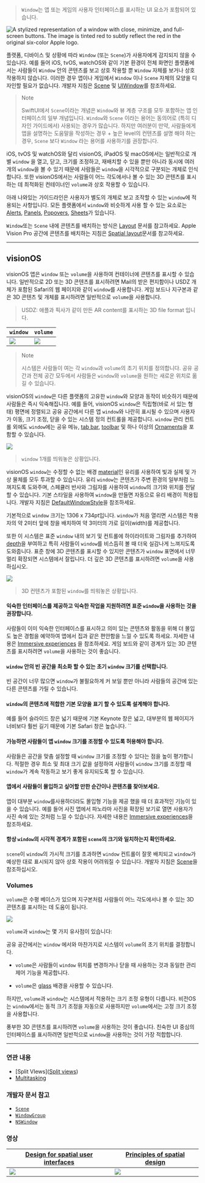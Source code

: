> `Window`는 앱 또는 게임의 사용자 인터페이스를 표시하는 UI 요소가 포함되어 있습니다.

  
![A stylized representation of a window with close, minimize, and full-screen buttons. The image is tinted red to subtly reflect the red in the original six-color Apple logo.](https://docs-assets.developer.apple.com/published/e678408ee6b4eb19f2cfed9a9e4cef47/components-window-intro@2x.png)

플랫폼, 디바이스 및 상황에 따라 `Window` (또는 `Scene`)가 사용자에게 감지되지 않을 수 있습니다. 예를 들어 iOS, tvOS, watchOS와 같이 기본 환경이 전체 화면인 플랫폼에서는 사람들이 `Window` 안의 콘텐츠를 보고 상호 작용할 뿐 `Window` 자체를 보거나 상호 작용하지 않습니다. 이러한 경우 앱이나 게임에서 `Window` 이나 `Scene` 자체의 모양을 디자인할 필요가 없습니다. 개발자 지침은 [Scene](https://developer.apple.com/documentation/SwiftUI/Scene) 및 [UIWindow](https://developer.apple.com/documentation/uikit/uiwindow)를 참조하세요.

> Note
> 
> SwiftUI에서 `Scene`이라는 개념은 `Window`와 뷰 계층 구조를 모두 포함하는 앱 인터페이스의 일부 개념입니다. `Window`와 `Scene` 이라는 용어는 동의어로 (특히 디자인 가이드에서) 사용되는 경우가 많습니다. 하지만 여러분이 만약, 사람들에게 앱을 설명하는 도움말을 작성하는 경우 + 높은 level의 컨텐츠를 설명 해야 하는 경우, `Scene` 보다 `Window` 라는 용어를 사용하기를 권장합니다.

iOS, tvOS 및 watchOS와 달리 visionOS, iPadOS 및 macOS에서는 일반적으로 개별 `window` 을 열고, 닫고, 크기를 조정하고, 재배치할 수 있을 뿐만 아니라 동시에 여러 개의 `window`을 볼 수 있기 때문에 사람들은 `window`을 시각적으로 구분되는 개체로 인식합니다. 또한 visionOS에서는 사람들이 어느 각도에서나 볼 수 있는 3D 콘텐츠를 표시하는 데 최적화된 컨테이너인 `volume`과 상호 작용할 수 있습니다.

아래 나와있는 가이드라인은 사용자가 별도의 개체로 보고 조작할 수 있는 `window`에 적용되는 사항입니다. 모든 플랫폼에서 `window`와 비슷하게 사용 할 수 있는 요소로는 [Alerts](https://developer.apple.com/design/human-interface-guidelines/alerts), [Panels](https://developer.apple.com/design/human-interface-guidelines/panels), [Popovers](https://developer.apple.com/design/human-interface-guidelines/popovers), [Sheets](https://developer.apple.com/design/human-interface-guidelines/sheets)가 있습니다.

`Window`또는 `Scene` 내에 콘텐츠를 배치하는 방식은 [Layout](https://developer.apple.com/design/human-interface-guidelines/layout) 문서를 참고하세요. Apple Vision Pro 공간에 콘텐츠를 배치하는 지침은 [Spatial layout](https://developer.apple.com/design/human-interface-guidelines/spatial-layout)문서를 참고하세요.

---

## visionOS
visionOS 앱은 `window` 또는 `volume`을 사용하여 컨테이너에 콘텐츠를 표시할 수 있습니다. 일반적으로 2D 또는 3D 콘텐츠를 표시하려면 Mail의 받은 편지함이나 USDZ 개체가 포함된 Safari의 웹 페이지와 같이 `window`를 사용합니다. 게임 보드나 지구본과 같은 3D 콘텐츠 및 개체를 표시하려면 일반적으로 `volume`을 사용합니다.

> USDZ: 애플과 픽사가 같이 만든 AR content를 표시하는 3D file format 입니다.

| `window` | `volume` |
| -------- | -------- |
| ![](https://i.imgur.com/R2qTH4o.png)|     ![](https://i.imgur.com/UqihxBc.png)

> Note
> 
> 시스템은 사람들이 여는 각 `window`과 `volume`의 초기 위치를 정의합니다. 공유 공간과 전체 공간 모두에서 사람들은 `window`와 `volume`을 원하는 새로운 위치로 옮길 수 있습니다.

visionOS의 `window`은 다른 플랫폼의 고유한 `window`와 모양과 동작이 비슷하기 때문에 사람들은 즉시 익숙해집니다. 예를 들어, visionOS `window`은 직립형(바로 서 있는 형태) 평면에 정렬되고 공유 공간에서 다른 앱 `window`와  나란히 표시될 수 있으며 사용자가 이동, 크기 조정, 닫을 수 있는 시스템 정의 컨트롤을 제공합니다. `window` 관리 컨트롤 외에도 `window`에는 공유 메뉴, [tab bar](https://developer.apple.com/design/human-interface-guidelines/tab-bars), [toolbar](https://developer.apple.com/design/human-interface-guidelines/toolbars) 및 하나 이상의 [Ornaments](https://developer.apple.com/design/human-interface-guidelines/ornaments)을 포함할 수 있습니다.


![](https://i.imgur.com/mULr0tq.jpg)

> `window` 1개를 띄워놓은 상황입니다.

visionOS `window`는 수정할 수 없는 배경 [material](https://developer.apple.com/design/human-interface-guidelines/materials)인 유리를 사용하여 빛과 실제 및 가상 물체를 모두 투과할 수 있습니다. 유리 `window`는 콘텐츠가 주변 환경의 일부처럼 느껴지도록 도와주며, 스페큘러 반사와 그림자를 사용하여 `window`의 크기와 위치를 전달할 수 있습니다. 기본 스타일을 사용하여 `window`을 만들면 자동으로 유리 배경이 적용됩니다. 개발자 지침은 [DefaultWindowStyle](https://developer.apple.com/documentation/SwiftUI/DefaultWindowStyle)을 참조하세요.

기본적으로 `window` 크기는 1306 x 734pt입니다. `window`가 처음 열리면 시스템은 착용자의 약 2미터 앞에 창을 배치하여 약 3미터의 가로 길이(width)를 제공합니다.

또한 이 시스템은 표준 `window` 내의 보기 및 컨트롤에 하이라이트와 그림자를 추가하여 [depth]([depth](https://developer.apple.com/design/human-interface-guidelines/spatial-layout#Depth))을 부여하고 특히 사람들이 `window`를 비스듬히 볼 때 더욱 실감나게 느껴지도록 도와줍니다. 표준 창에 3D 콘텐츠를 표시할 수 있지만 콘텐츠가 `window` 표면에서 너무 멀리 확장되면 시스템에서 잘립니다. 더 깊은 3D 콘텐츠를 표시하려면 `volume`을 사용하십시오.

![](https://i.imgur.com/tDKlGkp.png)

> 3D 컨텐츠가 포함된 `window`를 띄워놓은 상황입니다.

#### 익숙한 인터페이스를 제공하고 익숙한 작업을 지원하려면 표준 `window`을 사용하는 것을 권장합니다.

사람들이 이미 익숙한 인터페이스를 표시하고 의미 있는 콘텐츠와 활동을 위해 더 몰입도 높은 경험을 예약하여 앱에서 집과 같은 편안함을 느낄 수 있도록 하세요. 자세한 내용은 [Immersive experiences](https://developer.apple.com/design/human-interface-guidelines/immersive-experiences) 을 참조하세요. 게임 보드와 같이 경계가 있는 3D 콘텐츠를 표시하려면 `volume`을 사용하는 것이 좋습니다.

#### `window` 안의 빈 공간을 최소화 할 수 있는 초기 `window` 크기를 선택합니다.
빈 공간이 너무 많으면 `window`가 불필요하게 커 보일 뿐만 아니라 사람들의 공간에 있는 다른 콘텐츠를 가릴 수 있습니다.

#### `window`의 콘텐츠에 적합한 기본 모양을 표기 할 수 있도록 설계해야 합니다.
예를 들어 슬라이드 창은 넓기 때문에 기본 Keynote 창은 넓고, 대부분의 웹 페이지가 너비보다 훨씬 길기 때문에 기본 Safari 창은 높습니다.
``
#### 가능하면 사람들이 앱 `window` 크기를 조정할 수 있도록 허용해야 합니다.
사람들은 공간을 맞춤 설정할 때 `window` 크기를 조정할 수 있다는 점을 높이 평가합니다. 적절한 경우 최소 및 최대 크기 값을 설정하여 사람들이 `window` 크기를 조정할 때 `window`가 계속 작동하고 보기 좋게 유지되도록 할 수 있습니다.

#### 앱에서 사람들이 몰입하고 싶어할 만한 순간이나 콘텐츠를 찾아보세요. 
앱이 대부분 `window`를사용하더라도 몰입형 기능을 제공 했을 때 더 효과적인 기능이 있을 수 있습니다. 예를 들어 사진 앱에서 파노라마 사진을 확장된 보기로 열면 사용자가 사진 속에 있는 것처럼 느낄 수 있습니다. 자세한 내용은 [Immersive experiences](https://developer.apple.com/design/human-interface-guidelines/immersive-experiences)을 참조하세요.

#### 항상 `window`의 시각적 경계가 포함된 `scene`의 크기와 일치하는지 확인하세요. 
`scene`이 `window`의 가시적 크기를 초과하면 `window` 컨트롤이 잘못 배치되고 `window`가 예상한 대로 표시되지 않아 상호 작용이 어려워질 수 있습니다. 개발자 지침은 [Scene](https://developer.apple.com/documentation/SwiftUI/Scene)을 참조하십시오.


### Volumes
`volume`은 수평 베이스가 있으며 지구본처럼 사람들이 어느 각도에서나 볼 수 있는 3D 콘텐츠를 표시하는 데 도움이 됩니다.

![](https://i.imgur.com/hmvZ1yK.jpg)

`volume`과 `window`는 몇 가지 유사점이 있습니다:

공유 공간에서는 `window` 에서와 마찬가지로 시스템이 `volume`의 초기 위치를 결정합니다.

- `volume`은 사람들이 `window` 위치를 변경하거나 닫을 때 사용하는 것과 동일한 관리 제어 기능을 제공합니다.

- `volume`은 [glass](https://developer.apple.com/design/human-interface-guidelines/materials#visionOS) 배경을 사용할 수 있습니다.

하지만, `volume`과 `window`는 시스템에서 적용하는 크기 조정 유형이 다릅니다. 비전OS는 `window`에서는 동적 크기 조정을 자동으로 사용하지만 `volume`에서는 고정 크기 조정을 사용합니다.

풍부한 3D 콘텐츠를 표시하려면 `volume`을 사용하는 것이 좋습니다. 
친숙한 UI 중심의 인터페이스를 표시하려면 일반적으로 `window`을 사용하는 것이 가장 적합합니다.

---

### 연관 내용
- [Split VIews]([Split views](https://developer.apple.com/design/human-interface-guidelines/split-views))
- [Multitasking](https://developer.apple.com/design/human-interface-guidelines/multitasking)

### 개발자 문서 참고
- [`Scene`](https://developer.apple.com/documentation/SwiftUI/Scene)
- [`WindowGroup`](https://developer.apple.com/documentation/SwiftUI/WindowGroup)
- [`NSWindow`](https://developer.apple.com/documentation/appkit/nswindow)

### 영상

| [Design for spatial user interfaces](https://developer.apple.com/videos/play/wwdc2023/10076) | [Principles of spatial design](https://developer.apple.com/videos/play/wwdc2023/10072) |
| -------- | -------- |
| ![](https://i.imgur.com/kTIL2Ke.png)|     ![](https://i.imgur.com/PD74ZGq.png)
